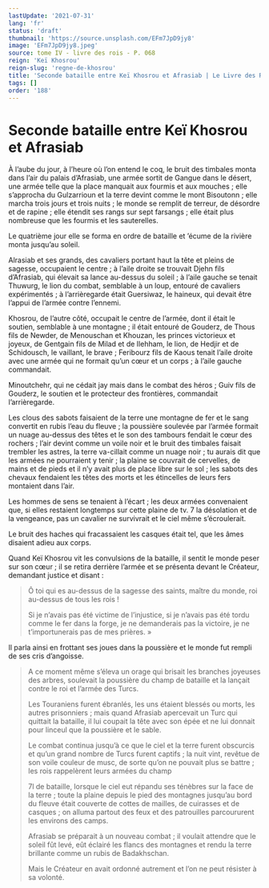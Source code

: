```yaml
---
lastUpdate: '2021-07-31'
lang: 'fr'
status: 'draft'
thumbnail: 'https://source.unsplash.com/EFm7JpD9jy8'
image: 'EFm7JpD9jy8.jpeg'
source: tome IV - livre des rois - P. 068
reign: 'Keï Khosrou'
reign-slug: 'regne-de-khosrou'
title: 'Seconde bataille entre Keï Khosrou et Afrasiab | Le Livre des Rois | Shâhnâmeh'
tags: []
order: '188'
---
```


<!-- LTeX: language=fr -->

# Seconde bataille entre Keï Khosrou et Afrasiab

À l’aube du jour, à l’heure où l’on entend le coq, le bruit des timbales monta dans l’air du palais d’Afrasiab, une armée sortit de Gangue dans le désert, une armée telle que la place manquait aux fourmis et aux mouches ; elle s’approcha du Gulzarrioun et la terre devint comme le mont Bisoutonn ; elle marcha trois jours et trois nuits ; le monde se remplit de terreur, de désordre et de rapine ; elle étendit ses rangs sur sept farsangs ; elle était plus nombreuse que les fourmis et les sauterelles.

Le quatrième jour elle se forma en ordre de bataille et ’écume de la rivière monta jusqu’au soleil.

Alrasiab et ses grands, des cavaliers portant haut la tête et pleins de sagesse, occupaient le centre ; à l’aile droite se trouvait Djehn fils d’Afrasiab, qui élevait sa lance au-dessus du soleil ; à l’aile gauche se tenait Thuwurg, le lion du combat, semblable à un loup, entouré de cavaliers expérimentés ; à l’arrièregarde était Guersiwaz, le haineux, qui devait être l’appui de l’armée contre l’ennemi.

Khosrou, de l’autre côté, occupait le centre de l’armée, dont il était le soutien, semblable à une montagne ; il était entouré de Gouderz, de Thous fils de Newder, de Menouschan et Khouzan, les princes victorieux et joyeux, de Gentgain fils de Milad et de Ilehham, le lion, de Hedjir et de Schidousch, le vaillant, le brave ; Feribourz fils de Kaous tenait l’aile droite avec une armée qui ne formait qu’un cœur et un corps ; à l’aile gauche commandait.

Minoutchehr, qui ne cédait jay mais dans le combat des héros ; Guiv fils de Gouderz, le soutien et le protecteur des frontières, commandait l’arrièregarde.

Les clous des sabots faisaient de la terre une montagne de fer et le sang convertit en rubis l’eau du fleuve ; la poussière soulevée par l’armée formait un nuage au-dessus des têtes et le son des tambours fendait le cœur des rochers ; l’air devint comme un voile noir et le bruit des timbales faisait trembler les astres, la terre va-cillait comme un nuage noir ; tu aurais dit que les armées ne pourraient y tenir ; la plaine se couvrait de cervelles, de mains et de pieds et il n’y avait plus de place libre sur le sol ; les sabots des chevaux fendaient les têtes des morts et les étincelles de leurs fers montaient dans l’air.

Les hommes de sens se tenaient à l’écart ; les deux armées convenaient que, si elles restaient longtemps sur cette plaine de tv. 7 la désolation et de la vengeance, pas un cavalier ne survivrait et le ciel même s’écroulerait.

Le bruit des haches qui fracassaient les casques était tel, que les âmes disaient adieu aux corps.

Quand Keï Khosrou vit les convulsions de la bataille, il sentit le monde peser sur son cœur ; il se retira derrière l’armée et se présenta devant le Créateur, demandant justice et disant :

> Ô toi qui es au-dessus de la sagesse des saints, maître du monde, roi au-dessus de tous les rois !
>
> Si je n’avais pas été victime de l’injustice, si je n’avais pas été tordu comme le fer dans la forge, je ne demanderais pas la victoire, je ne t’importunerais pas de mes prières. »

Il parla ainsi en frottant ses joues dans la poussière et le monde fut rempli de ses cris d’angoisse.
>
> A ce moment même s’éleva un orage qui brisait les branches joyeuses des arbres, soulevait la poussière du champ de bataille et la lançait contre le roi et l’armée des Turcs.
>
> Les Touraniens furent ébranlés, les uns étaient blessés ou morts, les autres prisonniers ; mais quand Afrasiab apercevait un Turc qui quittait la bataille, il lui coupait la tête avec son épée et ne lui donnait pour linceul que la poussière et le sable.
>
> Le combat continua jusqu’à ce que le ciel et la terre furent obscurcis et qu’un grand nombre de Turcs furent captifs ; la nuit vint, revêtue de son voile couleur de musc, de sorte qu’on ne pouvait plus se battre ; les rois rappelèrent leurs armées du champ
>
> 7l de bataille, lorsque le ciel eut répandu ses ténèbres sur la face de la terre ; toute la plaine depuis le pied des montagnes jusqu’au bord du fleuve était couverte de cottes de mailles, de cuirasses et de casques ; on alluma partout des feux et des patrouilles parcoururent les environs des camps.
>
> Afrasiab se préparait à un nouveau combat ; il voulait attendre que le soleil fût levé, eût éclairé les flancs des montagnes et rendu la terre brillante comme un rubis de Badakhschan.
>
> Mais le Créateur en avait ordonné autrement et l’on ne peut résister à sa volonté.
